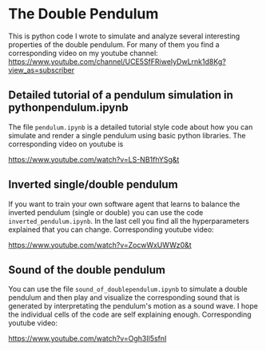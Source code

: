 # The Double Pendulum
This is python code I wrote to simulate and analyze several interesting properties of the double pendulum. For many of them you find a corresponding video on my youtube channel:
https://www.youtube.com/channel/UCE5SfFRiweIyDwLrnk1d8Kg?view_as=subscriber

## Detailed tutorial of a pendulum simulation in pythonpendulum.ipynb
The file `pendulum.ipynb` is a detailed tutorial style code about how you can simulate and render a single pendulum using basic python libraries. The corresponding video on youtube is

https://www.youtube.com/watch?v=LS-NB1fhYSg&t

## Inverted single/double pendulum
If you want to train your own software agent that learns to balance the inverted pendulum (single or double) you can use the code `inverted_pendulum.ipynb`. In the last cell you find all the hyperparameters explained that you can change. Corresponding youtube video:

https://www.youtube.com/watch?v=ZocwWxUWWz0&t

## Sound of the double pendulum
You can use the file `sound_of_doublependulum.ipynb` to simulate a double pendulum and then play and visualize the corresponding sound that is generated by interpretating the pendulum's motion as a sound wave. I hope the individual cells of the code are self explaining enough. Corresponding youtube video:

https://www.youtube.com/watch?v=Ogh3Il5sfnI
